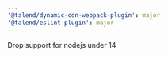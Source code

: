 ```yaml
---
'@talend/dynamic-cdn-webpack-plugin': major
'@talend/eslint-plugin': major
---
```


Drop support for nodejs under 14
